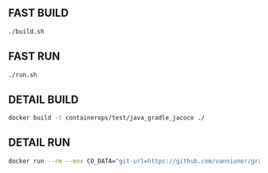 ## FAST BUILD

```bash
./build.sh
```

## FAST RUN

```bash
./run.sh
```

## DETAIL BUILD
```bash
docker build -t containerops/test/java_gradle_jacoco ./
```

## DETAIL RUN
```bash
docker run --rm --env CO_DATA="git-url=https://github.com/vanniuner/gradle-demo.git out-put-type=json" containerops/test/java_gradle_jacoco
```